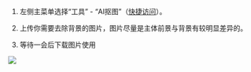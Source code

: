
1. 左侧主菜单选择“工具” - “AI抠图”（[快捷访问](https://design.palxp.com/home?koutu=1)）。

2. 上传你需要去除背景的图片，图片尽量是主体前景与背景有较明显差异的。

3. 等待一会后下载图片使用

![](../images/2023-7-16-1689514388983.gif)